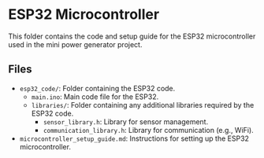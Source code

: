 # ESP32 Microcontroller

This folder contains the code and setup guide for the ESP32 microcontroller used in the mini power generator project.

## Files
- `esp32_code/`: Folder containing the ESP32 code.
  - `main.ino`: Main code file for the ESP32.
  - `libraries/`: Folder containing any additional libraries required by the ESP32 code.
    - `sensor_library.h`: Library for sensor management.
    - `communication_library.h`: Library for communication (e.g., WiFi).
- `microcontroller_setup_guide.md`: Instructions for setting up the ESP32 microcontroller.

